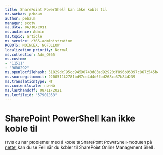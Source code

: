 ```yaml
---
title: SharePoint PowerShell kan ikke koble til
ms.author: pebaum
author: pebaum
manager: scotv
ms.date: 06/10/2021
ms.audience: Admin
ms.topic: article
ms.service: o365-administration
ROBOTS: NOINDEX, NOFOLLOW
localization_priority: Normal
ms.collection: Adm_O365
ms.custom:
- "11511"
- "9000292"
ms.openlocfilehash: 61829dc795cc94590743d83ad92920df896b95397c8672545b4894cd1d098e90
ms.sourcegitcommit: 920051182781bd97ce4d4d6fbd268cb37b84d239
ms.translationtype: MT
ms.contentlocale: nb-NO
ms.lasthandoff: 08/11/2021
ms.locfileid: "57901853"
---
```

# <a name="sharepoint-powershell-unable-to-connect"></a>SharePoint PowerShell kan ikke koble til

Hvis du har problemer med å koble til SharePoint PowerShell-modulen på [nettet,](https://docs.microsoft.com/sharepoint/troubleshoot/administration/errors-connecting-to-management-shell)kan du se Feil når du kobler til SharePoint Online Management Shell .
